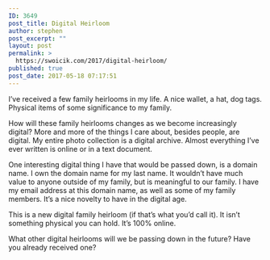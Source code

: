 ```yaml
---
ID: 3649
post_title: Digital Heirloom
author: stephen
post_excerpt: ""
layout: post
permalink: >
  https://swoicik.com/2017/digital-heirloom/
published: true
post_date: 2017-05-18 07:17:51
---
```

<p id="247b" class="graf graf--p graf-after--h3">I’ve received a few family heirlooms in my life. A nice wallet, a hat, dog tags. Physical items of some significance to my family.</p>
<p id="e96b" class="graf graf--p graf-after--p">How will these family heirlooms changes as we become increasingly digital? More and more of the things I care about, besides people, are digital. My entire photo collection is a digital archive. Almost everything I’ve ever written is online or in a text document.</p>
<p id="86b7" class="graf graf--p graf-after--p">One interesting digital thing I have that would be passed down, is a domain name. I own the domain name for my last name. It wouldn’t have much value to anyone outside of my family, but is meaningful to our family. I have my email address at this domain name, as well as some of my family members. It’s a nice novelty to have in the digital age.</p>
<p id="52c4" class="graf graf--p graf-after--p">This is a new digital family heirloom (if that’s what you’d call it). It isn’t something physical you can hold. It’s 100% online.</p>
<p id="5788" class="graf graf--p graf-after--p graf--trailing">What other digital heirlooms will we be passing down in the future? Have you already received one?</p>